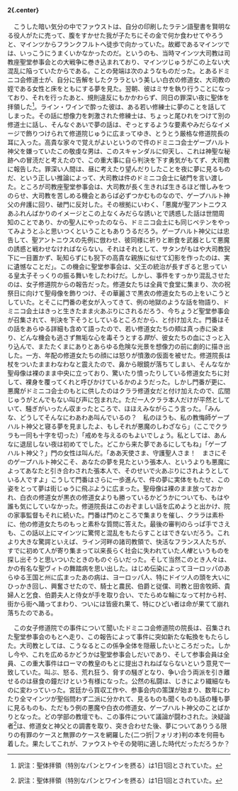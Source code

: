 #### 2{.center}

　こうした暗い気分の中でファウストは、自分の印刷したラテン語聖書を賢明なる役人がたに売って、腹をすかせた我が子たちにその金で何か食わせてやろうと、マインツからフランクフルトへ徒歩で向かっていた。故郷であるマインツでは、いっこうにうまくいかなかったのだ。というのも、当時マインツ大司教は司教座聖堂参事会との大戦争に巻き込まれており、マインツじゅうがこの上ない大混乱に陥っていたからである。ことの発端は次のようなものだった。とあるドミニコ会修道士が、自分に告解をしたクララという美しい白衣の修道女、大司教の姪である女性と床をともにする夢を見た。翌朝、彼はミサを執り行うことになっており、それを行ったあと、規則違反にもかかわらず、同日の罪深い夜に聖体を拝領した[^1]。ライン・ワインで酔った彼は、ある若い修練士に夢のことを話してしまった。その話に想像力を刺激された修練士は、ちょっと尾ひれをつけて別の修道士に話し、そんなぐあいで夢の話は、ぞっとするような要素やみだらなイメージで飾りつけられて修道院じゅうに広まってゆき、とうとう厳格な修道院長の耳に入った。高貴な家々で覚えがよいというので件のドミニコ会士ゲープハルト神父を嫌っていたこの敬虔な男は、このスキャンダルに仰天し、これは神聖な秘跡への冒涜だと考えたので、この重大事に自ら判決を下す勇気がもてず、大司教に報告した。罪深い人間は、昼に考えたり望んだりしたことを夜に夢に見るものだ、という正しい推論によって、大司教は件のドミニコ会士に破門を言い渡した。ところが司教座聖堂参事会は、大司教が長く生きれば生きるほど憎しみをつのらせ、大司教を苦しめる機会とあらば必ずつかむものなので、ゲープハルト神父の弁護に回り、破門に反対した。その根拠にいわく、「悪魔が聖アントニウスあふれんばかりのイメージとこの上なくみだらな誘いとで誘惑した話は世間周知のことであり、かの聖人にやったのなら、ドミニコ会土にも同じペテンをやってみようとふと思いつくということもありうるだろう。ゲープハルト神父には忠告して、聖アントニウスの先例に倣わせ、彼同様に祈りと断食を武器として悪魔の誘惑と戦わせなければならない。それはそれとして、サタンがもはや大司教猊下に一目置かず、恥知らずにも猊下の高貴な親族に似せて幻影を作ったのは、実に遺憾なことだ」。この機会に聖堂参事会は、父王の統治が長すぎると思っている皇太子そっくりの振る舞いをしたわけだ。しかし、事件をすっかり混乱させたのは、女子修道院からの報告だった。修道女たちは全員で食堂に集まり、次の祝祭日に向けて聖母像を飾りつけ、その華麗さで黒衣の修道女たちの上をいこうとしていた。とそこに門番の老女が入ってきて、例の地獄のような話を物語り、ドミニコ会土はきっと生きたまま火あぶりにされるだろう、今ちょうど聖堂参事会が召集されて、判決を下そうとしているところだから、と付け加えた。門番はその話をあらゆる詳細も含めて語ったので、若い修道女たちの頬は真っ赤に染まり、どんな機会も逃さず無垢な心を毒そうとする*罪*が、彼女たちの血にさっと入り込んで、またたくまにありとあらゆる危険な光景を想像力の前に劇的に描き出した。一方、年配の修道女たちの顔には怒りが憤激の仮面を被せた。修道院長は杖をついたままわなわなと震えたので、鼻から眼鏡が落ちてしまい、そんななか聖母像は裸のまま中央に立っており、驚いたり憤ったりしている修道女たちに対して、裸身を覆ってくれと呼びかけているかのようだった。しかし門番が更に、悪魔がドミニコ会士のもとに供したのはクララ修道女だと付け加えたので、広間じゅうがとんでもない叫び声に包まれた。ただ一人クララ本人だけが平然としていて、騒ぎがいったん収まったところで、ほほえみながらこう言った。「みんな、どうしてそんなにわあわあ叫んでいるの？　私のほうも、私の教悔師ゲープハルト神父と寝る夢を見ましたよ、もしそれが悪魔のしわざなら」（ここでクララも一同も十字を切った）「戒めを与えるのもよいでしょう。私としては、あんなに退屈しない夜は初めてでした。どこから来た夢であるにしてもね」「ゲープハルト神父？」門の女性は叫んだ。「ああ天使さま、守護聖人さま！　まさにそのゲープハルト神父こそ、あなたの夢を見たという張本人、というよりも悪魔によってあなたと引き合わされた張本人で、そのせいで火あぶりにされようとしている人ですよ」こうして門番はさらに一歩進んで、件の夢に実体をもたせ、この姿をとって夢は街じゅうに飛ぶように広まった。聖母像は裸のまま放っておかれ、白衣の修道女が黒衣の修道女よりも勝っているかどうかについても、もはや誰も気にしていなかった。修道院長はこのおぞましい話を広めようと出かけ、院の家事監督もそれに続いた。門番は門のところで集まりを催し、クララは素朴に、他の修道女たちのもっと素朴な質問に答えた。最後の審判のらっぱ手でさえも、この話以上にマインツに驚愕と混乱をもたらすことはできないだろう。これより大きな驚諤といえば、ライン河畔の諸司教領で、快活なフランス人たちが、すでに初めて人が寄り集まって以来長らく社会に失われていた*人権*というものを探し出そうと思いついたときのものぐらいだった。そして当然このとき人々は、かの有名な聖ヴィトの舞踏病を思い出した。はじめ伝染によってヨーロッパのあらゆる王国と州に広まったあの病は、ヨーロッパ人、特にドイツ人の頭を大いにひっかき回し、興奮させたので、騎士と農民、伯爵と従僕、司教と田舎牧師、貴婦人と乞食、伯爵夫人と侍女が手を取り合い、でたらめな輪になって村から村、街から街へ踊ってまわり、ついには皆疲れ果て、特にひどい者は命が果てて崩れ落ちたのである。
[^1]:訳注：聖体拝領（特別なパンとワインを摂る）は1日1回とされていた。

　この女子修道院での事件について聞いたドミニコ会修道院の院長は、召集された聖堂参事会のもとへ走り、この報告によって事件に突如新たな転換をもたらした。大司教としては、こうなるとこの係争全体を隠蔽したいところだった。しかし今や、これを広めるかどうかは聖堂参事会しだいであり、そして参事会員は全員、この重大事件はローマの教皇のもとに提出されねばならないという意見で一致していた。叫ぶ、怒る、荒れ狂う、脅すの騒ぎとなり、争い合う両派を引き離せるのは昼食の鐘だけという有様になった。公然の私闘は、じきにより繊細なものに変わっていった。宮廷から買収工作や、参事会内の策謀が始まり、数年にわたり全マインツが聖俗問わず二派に分かれて、見るものも聞くものも話の種も夢に見るものも、ただもう例の悪魔や白衣の修道女、ゲープハルト神父のことばかりとなった。どの学部の教壇でも、この事件について議論が闘わされた。決疑論者[^1]は、修道女と神父との調書を取り、突き合わせた後、夢についてありうる限りの有罪のケースと無罪のケースを網羅した{二つ折|フォリオ}判の本を何冊も着した。果たしてこれが、ファウストやその発明に適した時代だっただろうか？
[^1]:訳注：宗教・道徳上の一般原則を個別特殊の事例に適用する方法を研究する学者。